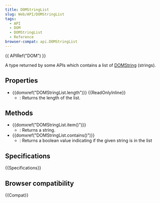 ```yaml
---
title: DOMStringList
slug: Web/API/DOMStringList
tags:
  - API
  - DOM
  - DOMStringList
  - Reference
browser-compat: api.DOMStringList
---
```

{{ APIRef("DOM") }}

A type returned by some APIs which contains a list of [DOMString](/en-US/docs/Web/API/DOMString) (strings).

## Properties

- {{domxref("DOMStringList.length")}} {{ReadOnlyInline}}
  - : Returns the length of the list.

## Methods

- {{domxref("DOMStringList.item()")}}
  - : Returns a string.
- {{domxref("DOMStringList.contains()")}}
  - : Returns a boolean value indicating if the given string is in the list

## Specifications

{{Specifications}}

## Browser compatibility

{{Compat}}
